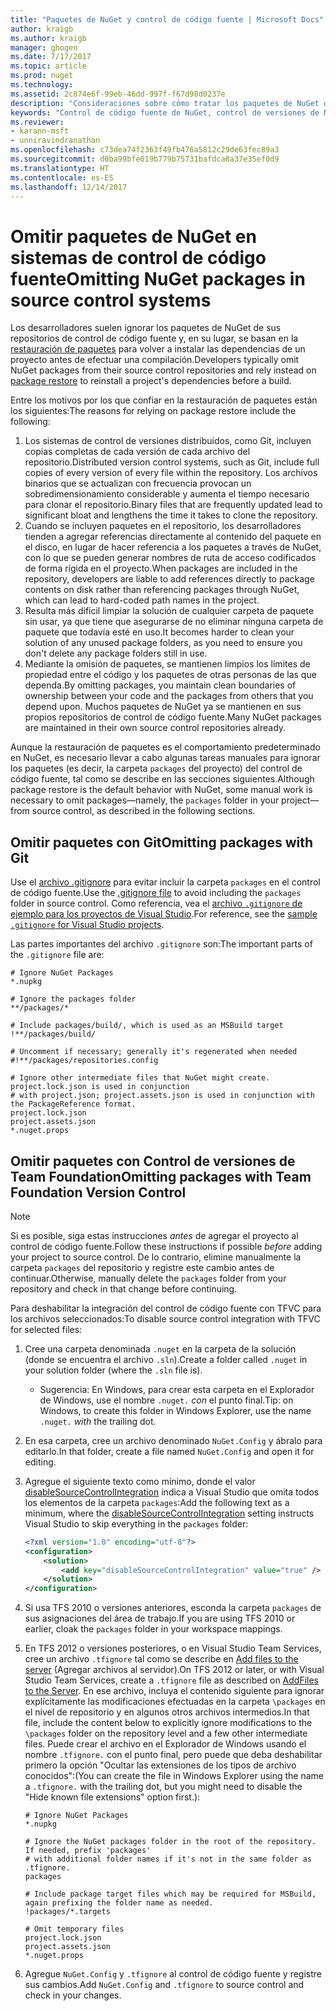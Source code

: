 ```yaml
---
title: "Paquetes de NuGet y control de código fuente | Microsoft Docs"
author: kraigb
ms.author: kraigb
manager: ghogen
ms.date: 7/17/2017
ms.topic: article
ms.prod: nuget
ms.technology: 
ms.assetid: 2c874e6f-99eb-46dd-997f-f67d98d0237e
description: "Consideraciones sobre cómo tratar los paquetes de NuGet dentro de los sistemas de control de código fuente y de control de versiones, y cómo omitir paquetes con TFVC y Git."
keywords: "Control de código fuente de NuGet, control de versiones de NuGet, NuGet y Git, NuGet y TFS, NuGet y TFVC, omisión de paquetes, repositorios de control de código fuente, repositorios de control de versiones"
ms.reviewer:
- karann-msft
- unniravindranathan
ms.openlocfilehash: c73dea74f2363f49fb476a5812c29de63fec89a3
ms.sourcegitcommit: d0ba99bfe019b779b75731bafdca8a37e35ef0d9
ms.translationtype: HT
ms.contentlocale: es-ES
ms.lasthandoff: 12/14/2017
---
```

# <a name="omitting-nuget-packages-in-source-control-systems"></a><span data-ttu-id="86b4e-104">Omitir paquetes de NuGet en sistemas de control de código fuente</span><span class="sxs-lookup"><span data-stu-id="86b4e-104">Omitting NuGet packages in source control systems</span></span>

<span data-ttu-id="86b4e-105">Los desarrolladores suelen ignorar los paquetes de NuGet de sus repositorios de control de código fuente y, en su lugar, se basan en la [restauración de paquetes](../consume-packages/package-restore.md) para volver a instalar las dependencias de un proyecto antes de efectuar una compilación.</span><span class="sxs-lookup"><span data-stu-id="86b4e-105">Developers typically omit NuGet packages from their source control repositories and rely instead on [package restore](../consume-packages/package-restore.md) to reinstall a project's dependencies before a build.</span></span>

<span data-ttu-id="86b4e-106">Entre los motivos por los que confiar en la restauración de paquetes están los siguientes:</span><span class="sxs-lookup"><span data-stu-id="86b4e-106">The reasons for relying on package restore include the following:</span></span>

1. <span data-ttu-id="86b4e-107">Los sistemas de control de versiones distribuidos, como Git, incluyen copias completas de cada versión de cada archivo del repositorio.</span><span class="sxs-lookup"><span data-stu-id="86b4e-107">Distributed version control systems, such as Git, include full copies of every version of every file within the repository.</span></span> <span data-ttu-id="86b4e-108">Los archivos binarios que se actualizan con frecuencia provocan un sobredimensionamiento considerable y aumenta el tiempo necesario para clonar el repositorio.</span><span class="sxs-lookup"><span data-stu-id="86b4e-108">Binary files that are frequently updated lead to significant bloat and lengthens the time it takes to clone the repository.</span></span>
1. <span data-ttu-id="86b4e-109">Cuando se incluyen paquetes en el repositorio, los desarrolladores tienden a agregar referencias directamente al contenido del paquete en el disco, en lugar de hacer referencia a los paquetes a través de NuGet, con lo que se pueden generar nombres de ruta de acceso codificados de forma rígida en el proyecto.</span><span class="sxs-lookup"><span data-stu-id="86b4e-109">When packages are included in the repository, developers are liable to add references directly to package contents on disk rather than referencing packages through NuGet, which can lead to hard-coded path names in the project.</span></span>
1. <span data-ttu-id="86b4e-110">Resulta más difícil limpiar la solución de cualquier carpeta de paquete sin usar, ya que tiene que asegurarse de no eliminar ninguna carpeta de paquete que todavía esté en uso.</span><span class="sxs-lookup"><span data-stu-id="86b4e-110">It becomes harder to clean your solution of any unused package folders, as you need to ensure you don't delete any package folders still in use.</span></span>
1. <span data-ttu-id="86b4e-111">Mediante la omisión de paquetes, se mantienen limpios los límites de propiedad entre el código y los paquetes de otras personas de las que dependa.</span><span class="sxs-lookup"><span data-stu-id="86b4e-111">By omitting packages, you maintain clean boundaries of ownership between your code and the packages from others that you depend upon.</span></span> <span data-ttu-id="86b4e-112">Muchos paquetes de NuGet ya se mantienen en sus propios repositorios de control de código fuente.</span><span class="sxs-lookup"><span data-stu-id="86b4e-112">Many NuGet packages are maintained in their own source control repositories already.</span></span>

<span data-ttu-id="86b4e-113">Aunque la restauración de paquetes es el comportamiento predeterminado en NuGet, es necesario llevar a cabo algunas tareas manuales para ignorar los paquetes (es decir, la carpeta `packages` del proyecto) del control de código fuente, tal como se describe en las secciones siguientes.</span><span class="sxs-lookup"><span data-stu-id="86b4e-113">Although package restore is the default behavior with NuGet, some manual work is necessary to omit packages&mdash;namely, the `packages` folder in your project&mdash;from source control, as described in the following sections.</span></span>

## <a name="omitting-packages-with-git"></a><span data-ttu-id="86b4e-114">Omitir paquetes con Git</span><span class="sxs-lookup"><span data-stu-id="86b4e-114">Omitting packages with Git</span></span>

<span data-ttu-id="86b4e-115">Use el [archivo .gitignore](https://git-scm.com/docs/gitignore) para evitar incluir la carpeta `packages` en el control de código fuente.</span><span class="sxs-lookup"><span data-stu-id="86b4e-115">Use the [.gitignore file](https://git-scm.com/docs/gitignore) to avoid including the `packages` folder in source control.</span></span> <span data-ttu-id="86b4e-116">Como referencia, vea el [archivo `.gitignore` de ejemplo para los proyectos de Visual Studio](https://github.com/github/gitignore/blob/master/VisualStudio.gitignore).</span><span class="sxs-lookup"><span data-stu-id="86b4e-116">For reference, see the [sample `.gitignore` for Visual Studio projects](https://github.com/github/gitignore/blob/master/VisualStudio.gitignore).</span></span>

<span data-ttu-id="86b4e-117">Las partes importantes del archivo `.gitignore` son:</span><span class="sxs-lookup"><span data-stu-id="86b4e-117">The important parts of the `.gitignore` file are:</span></span>

```
# Ignore NuGet Packages
*.nupkg

# Ignore the packages folder
**/packages/*

# Include packages/build/, which is used as an MSBuild target
!**/packages/build/

# Uncomment if necessary; generally it's regenerated when needed
#!**/packages/repositories.config

# Ignore other intermediate files that NuGet might create. project.lock.json is used in conjunction
# with project.json; project.assets.json is used in conjunction with the PackageReference format.
project.lock.json
project.assets.json
*.nuget.props
```

## <a name="omitting-packages-with-team-foundation-version-control"></a><span data-ttu-id="86b4e-118">Omitir paquetes con Control de versiones de Team Foundation</span><span class="sxs-lookup"><span data-stu-id="86b4e-118">Omitting packages with Team Foundation Version Control</span></span>

> [!Note]
> <span data-ttu-id="86b4e-119">Si es posible, siga estas instrucciones *antes* de agregar el proyecto al control de código fuente.</span><span class="sxs-lookup"><span data-stu-id="86b4e-119">Follow these instructions if possible *before* adding your project to source control.</span></span> <span data-ttu-id="86b4e-120">De lo contrario, elimine manualmente la carpeta `packages` del repositorio y registre este cambio antes de continuar.</span><span class="sxs-lookup"><span data-stu-id="86b4e-120">Otherwise, manually delete the `packages` folder from your repository and check in that change before continuing.</span></span>

<span data-ttu-id="86b4e-121">Para deshabilitar la integración del control de código fuente con TFVC para los archivos seleccionados:</span><span class="sxs-lookup"><span data-stu-id="86b4e-121">To disable source control integration with TFVC for selected files:</span></span>

1. <span data-ttu-id="86b4e-122">Cree una carpeta denominada `.nuget` en la carpeta de la solución (donde se encuentra el archivo `.sln`).</span><span class="sxs-lookup"><span data-stu-id="86b4e-122">Create a folder called `.nuget` in your solution folder (where the `.sln` file is).</span></span>
    - <span data-ttu-id="86b4e-123">Sugerencia: En Windows, para crear esta carpeta en el Explorador de Windows, use el nombre `.nuget.` *con* el punto final.</span><span class="sxs-lookup"><span data-stu-id="86b4e-123">Tip: on Windows, to create this folder in Windows Explorer, use the name `.nuget.` *with* the trailing dot.</span></span>

1. <span data-ttu-id="86b4e-124">En esa carpeta, cree un archivo denominado `NuGet.Config` y ábralo para editarlo.</span><span class="sxs-lookup"><span data-stu-id="86b4e-124">In that folder, create a file named `NuGet.Config` and open it for editing.</span></span>

1. <span data-ttu-id="86b4e-125">Agregue el siguiente texto como mínimo, donde el valor [disableSourceControlIntegration](../Schema/nuget-config-file.md#solution-section) indica a Visual Studio que omita todos los elementos de la carpeta `packages`:</span><span class="sxs-lookup"><span data-stu-id="86b4e-125">Add the following text as a minimum, where the [disableSourceControlIntegration](../Schema/nuget-config-file.md#solution-section) setting instructs Visual Studio to skip everything in the `packages` folder:</span></span>

   ```xml
   <?xml version="1.0" encoding="utf-8"?>
   <configuration>
       <solution>
           <add key="disableSourceControlIntegration" value="true" />
       </solution>
   </configuration>
   ```

1. <span data-ttu-id="86b4e-126">Si usa TFS 2010 o versiones anteriores, esconda la carpeta `packages` de sus asignaciones del área de trabajo.</span><span class="sxs-lookup"><span data-stu-id="86b4e-126">If you are using TFS 2010 or earlier, cloak the `packages` folder in your workspace mappings.</span></span>

1. <span data-ttu-id="86b4e-127">En TFS 2012 o versiones posteriores, o en Visual Studio Team Services, cree un archivo `.tfignore` tal como se describe en [Add files to the server](https://www.visualstudio.com/en-us/docs/tfvc/add-files-server#tfignore) (Agregar archivos al servidor).</span><span class="sxs-lookup"><span data-stu-id="86b4e-127">On TFS 2012 or later, or with Visual Studio Team Services, create a `.tfignore` file as described on [AddFiles to the Server](https://www.visualstudio.com/en-us/docs/tfvc/add-files-server#tfignore).</span></span> <span data-ttu-id="86b4e-128">En ese archivo, incluya el contenido siguiente para ignorar explícitamente las modificaciones efectuadas en la carpeta `\packages` en el nivel de repositorio y en algunos otros archivos intermedios.</span><span class="sxs-lookup"><span data-stu-id="86b4e-128">In that file, include the content below to explicitly ignore modifications to the `\packages` folder on the repository level and a few other intermediate files.</span></span> <span data-ttu-id="86b4e-129">Puede crear el archivo en el Explorador de Windows usando el nombre `.tfignore.` con el punto final, pero puede que deba deshabilitar primero la opción "Ocultar las extensiones de los tipos de archivo conocidos":</span><span class="sxs-lookup"><span data-stu-id="86b4e-129">(You can create the file in Windows Explorer using the name a `.tfignore.` with the trailing dot, but you might need to disable the "Hide known file extensions" option first.):</span></span>

   ```
   # Ignore NuGet Packages
   *.nupkg   

   # Ignore the NuGet packages folder in the root of the repository. If needed, prefix 'packages'
   # with additional folder names if it's not in the same folder as .tfignore.   
   packages

   # Include package target files which may be required for MSBuild, again prefixing the folder name as needed.
   !packages/*.targets

   # Omit temporary files
   project.lock.json
   project.assets.json
   *.nuget.props
   ```

1. <span data-ttu-id="86b4e-130">Agregue `NuGet.Config` y `.tfignore` al control de código fuente y registre sus cambios.</span><span class="sxs-lookup"><span data-stu-id="86b4e-130">Add `NuGet.Config` and `.tfignore` to source control and check in your changes.</span></span>
